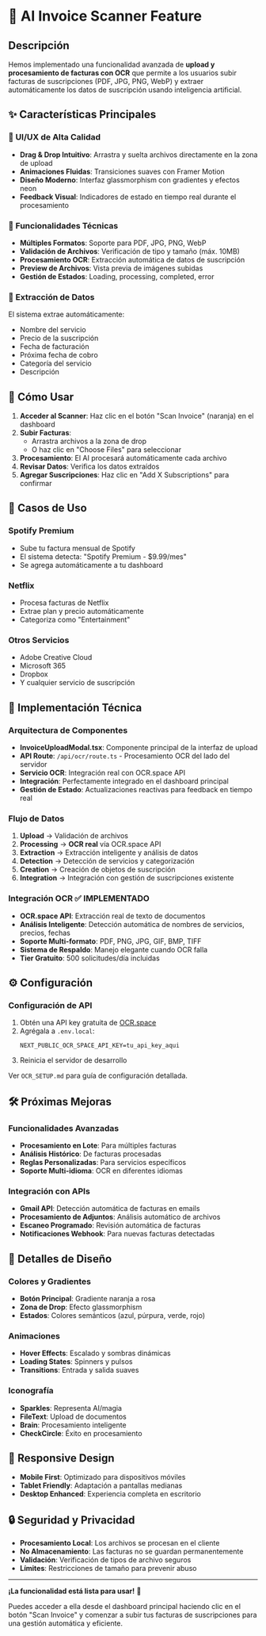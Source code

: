 # 🧾 AI Invoice Scanner Feature

## Descripción

Hemos implementado una funcionalidad avanzada de **upload y procesamiento de facturas con OCR** que permite a los usuarios subir facturas de suscripciones (PDF, JPG, PNG, WebP) y extraer automáticamente los datos de suscripción usando inteligencia artificial.

## ✨ Características Principales

### 🎨 UI/UX de Alta Calidad
- **Drag & Drop Intuitivo**: Arrastra y suelta archivos directamente en la zona de upload
- **Animaciones Fluidas**: Transiciones suaves con Framer Motion
- **Diseño Moderno**: Interfaz glassmorphism con gradientes y efectos neon
- **Feedback Visual**: Indicadores de estado en tiempo real durante el procesamiento

### 🔧 Funcionalidades Técnicas
- **Múltiples Formatos**: Soporte para PDF, JPG, PNG, WebP
- **Validación de Archivos**: Verificación de tipo y tamaño (máx. 10MB)
- **Procesamiento OCR**: Extracción automática de datos de suscripción
- **Preview de Archivos**: Vista previa de imágenes subidas
- **Gestión de Estados**: Loading, processing, completed, error

### 🤖 Extracción de Datos
El sistema extrae automáticamente:
- Nombre del servicio
- Precio de la suscripción
- Fecha de facturación
- Próxima fecha de cobro
- Categoría del servicio
- Descripción

## 🚀 Cómo Usar

1. **Acceder al Scanner**: Haz clic en el botón "Scan Invoice" (naranja) en el dashboard
2. **Subir Facturas**: 
   - Arrastra archivos a la zona de drop
   - O haz clic en "Choose Files" para seleccionar
3. **Procesamiento**: El AI procesará automáticamente cada archivo
4. **Revisar Datos**: Verifica los datos extraídos
5. **Agregar Suscripciones**: Haz clic en "Add X Subscriptions" para confirmar

## 🎯 Casos de Uso

### Spotify Premium
- Sube tu factura mensual de Spotify
- El sistema detecta: "Spotify Premium - $9.99/mes"
- Se agrega automáticamente a tu dashboard

### Netflix
- Procesa facturas de Netflix
- Extrae plan y precio automáticamente
- Categoriza como "Entertainment"

### Otros Servicios
- Adobe Creative Cloud
- Microsoft 365
- Dropbox
- Y cualquier servicio de suscripción

## 🔮 Implementación Técnica

### Arquitectura de Componentes
- **InvoiceUploadModal.tsx**: Componente principal de la interfaz de upload
- **API Route**: `/api/ocr/route.ts` - Procesamiento OCR del lado del servidor
- **Servicio OCR**: Integración real con OCR.space API
- **Integración**: Perfectamente integrado en el dashboard principal
- **Gestión de Estado**: Actualizaciones reactivas para feedback en tiempo real

### Flujo de Datos
1. **Upload** → Validación de archivos
2. **Processing** → **OCR real** vía OCR.space API
3. **Extraction** → Extracción inteligente y análisis de datos
4. **Detection** → Detección de servicios y categorización
5. **Creation** → Creación de objetos de suscripción
6. **Integration** → Integración con gestión de suscripciones existente

### Integración OCR ✅ **IMPLEMENTADO**
- **OCR.space API**: Extracción real de texto de documentos
- **Análisis Inteligente**: Detección automática de nombres de servicios, precios, fechas
- **Soporte Multi-formato**: PDF, PNG, JPG, GIF, BMP, TIFF
- **Sistema de Respaldo**: Manejo elegante cuando OCR falla
- **Tier Gratuito**: 500 solicitudes/día incluidas

## ⚙️ Configuración

### Configuración de API
1. Obtén una API key gratuita de [OCR.space](https://ocr.space/ocrapi)
2. Agrégala a `.env.local`:
   ```
   NEXT_PUBLIC_OCR_SPACE_API_KEY=tu_api_key_aqui
   ```
3. Reinicia el servidor de desarrollo

Ver `OCR_SETUP.md` para guía de configuración detallada.

## 🛠 Próximas Mejoras

### Funcionalidades Avanzadas
- **Procesamiento en Lote**: Para múltiples facturas
- **Análisis Histórico**: De facturas procesadas
- **Reglas Personalizadas**: Para servicios específicos
- **Soporte Multi-idioma**: OCR en diferentes idiomas

### Integración con APIs
- **Gmail API**: Detección automática de facturas en emails
- **Procesamiento de Adjuntos**: Análisis automático de archivos
- **Escaneo Programado**: Revisión automática de facturas
- **Notificaciones Webhook**: Para nuevas facturas detectadas

## 🎨 Detalles de Diseño

### Colores y Gradientes
- **Botón Principal**: Gradiente naranja a rosa
- **Zona de Drop**: Efecto glassmorphism
- **Estados**: Colores semánticos (azul, púrpura, verde, rojo)

### Animaciones
- **Hover Effects**: Escalado y sombras dinámicas
- **Loading States**: Spinners y pulsos
- **Transitions**: Entrada y salida suaves

### Iconografía
- **Sparkles**: Representa AI/magia
- **FileText**: Upload de documentos
- **Brain**: Procesamiento inteligente
- **CheckCircle**: Éxito en procesamiento

## 📱 Responsive Design

- **Mobile First**: Optimizado para dispositivos móviles
- **Tablet Friendly**: Adaptación a pantallas medianas
- **Desktop Enhanced**: Experiencia completa en escritorio

## 🔒 Seguridad y Privacidad

- **Procesamiento Local**: Los archivos se procesan en el cliente
- **No Almacenamiento**: Las facturas no se guardan permanentemente
- **Validación**: Verificación de tipos de archivo seguros
- **Límites**: Restricciones de tamaño para prevenir abuso

---

**¡La funcionalidad está lista para usar!** 🎉

Puedes acceder a ella desde el dashboard principal haciendo clic en el botón "Scan Invoice" y comenzar a subir tus facturas de suscripciones para una gestión automática y eficiente.
